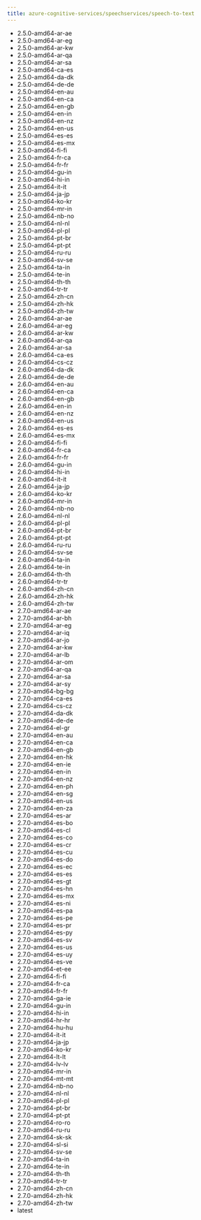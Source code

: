 ```yaml
---
title: azure-cognitive-services/speechservices/speech-to-text
---
```

- 2.5.0-amd64-ar-ae
- 2.5.0-amd64-ar-eg
- 2.5.0-amd64-ar-kw
- 2.5.0-amd64-ar-qa
- 2.5.0-amd64-ar-sa
- 2.5.0-amd64-ca-es
- 2.5.0-amd64-da-dk
- 2.5.0-amd64-de-de
- 2.5.0-amd64-en-au
- 2.5.0-amd64-en-ca
- 2.5.0-amd64-en-gb
- 2.5.0-amd64-en-in
- 2.5.0-amd64-en-nz
- 2.5.0-amd64-en-us
- 2.5.0-amd64-es-es
- 2.5.0-amd64-es-mx
- 2.5.0-amd64-fi-fi
- 2.5.0-amd64-fr-ca
- 2.5.0-amd64-fr-fr
- 2.5.0-amd64-gu-in
- 2.5.0-amd64-hi-in
- 2.5.0-amd64-it-it
- 2.5.0-amd64-ja-jp
- 2.5.0-amd64-ko-kr
- 2.5.0-amd64-mr-in
- 2.5.0-amd64-nb-no
- 2.5.0-amd64-nl-nl
- 2.5.0-amd64-pl-pl
- 2.5.0-amd64-pt-br
- 2.5.0-amd64-pt-pt
- 2.5.0-amd64-ru-ru
- 2.5.0-amd64-sv-se
- 2.5.0-amd64-ta-in
- 2.5.0-amd64-te-in
- 2.5.0-amd64-th-th
- 2.5.0-amd64-tr-tr
- 2.5.0-amd64-zh-cn
- 2.5.0-amd64-zh-hk
- 2.5.0-amd64-zh-tw
- 2.6.0-amd64-ar-ae
- 2.6.0-amd64-ar-eg
- 2.6.0-amd64-ar-kw
- 2.6.0-amd64-ar-qa
- 2.6.0-amd64-ar-sa
- 2.6.0-amd64-ca-es
- 2.6.0-amd64-cs-cz
- 2.6.0-amd64-da-dk
- 2.6.0-amd64-de-de
- 2.6.0-amd64-en-au
- 2.6.0-amd64-en-ca
- 2.6.0-amd64-en-gb
- 2.6.0-amd64-en-in
- 2.6.0-amd64-en-nz
- 2.6.0-amd64-en-us
- 2.6.0-amd64-es-es
- 2.6.0-amd64-es-mx
- 2.6.0-amd64-fi-fi
- 2.6.0-amd64-fr-ca
- 2.6.0-amd64-fr-fr
- 2.6.0-amd64-gu-in
- 2.6.0-amd64-hi-in
- 2.6.0-amd64-it-it
- 2.6.0-amd64-ja-jp
- 2.6.0-amd64-ko-kr
- 2.6.0-amd64-mr-in
- 2.6.0-amd64-nb-no
- 2.6.0-amd64-nl-nl
- 2.6.0-amd64-pl-pl
- 2.6.0-amd64-pt-br
- 2.6.0-amd64-pt-pt
- 2.6.0-amd64-ru-ru
- 2.6.0-amd64-sv-se
- 2.6.0-amd64-ta-in
- 2.6.0-amd64-te-in
- 2.6.0-amd64-th-th
- 2.6.0-amd64-tr-tr
- 2.6.0-amd64-zh-cn
- 2.6.0-amd64-zh-hk
- 2.6.0-amd64-zh-tw
- 2.7.0-amd64-ar-ae
- 2.7.0-amd64-ar-bh
- 2.7.0-amd64-ar-eg
- 2.7.0-amd64-ar-iq
- 2.7.0-amd64-ar-jo
- 2.7.0-amd64-ar-kw
- 2.7.0-amd64-ar-lb
- 2.7.0-amd64-ar-om
- 2.7.0-amd64-ar-qa
- 2.7.0-amd64-ar-sa
- 2.7.0-amd64-ar-sy
- 2.7.0-amd64-bg-bg
- 2.7.0-amd64-ca-es
- 2.7.0-amd64-cs-cz
- 2.7.0-amd64-da-dk
- 2.7.0-amd64-de-de
- 2.7.0-amd64-el-gr
- 2.7.0-amd64-en-au
- 2.7.0-amd64-en-ca
- 2.7.0-amd64-en-gb
- 2.7.0-amd64-en-hk
- 2.7.0-amd64-en-ie
- 2.7.0-amd64-en-in
- 2.7.0-amd64-en-nz
- 2.7.0-amd64-en-ph
- 2.7.0-amd64-en-sg
- 2.7.0-amd64-en-us
- 2.7.0-amd64-en-za
- 2.7.0-amd64-es-ar
- 2.7.0-amd64-es-bo
- 2.7.0-amd64-es-cl
- 2.7.0-amd64-es-co
- 2.7.0-amd64-es-cr
- 2.7.0-amd64-es-cu
- 2.7.0-amd64-es-do
- 2.7.0-amd64-es-ec
- 2.7.0-amd64-es-es
- 2.7.0-amd64-es-gt
- 2.7.0-amd64-es-hn
- 2.7.0-amd64-es-mx
- 2.7.0-amd64-es-ni
- 2.7.0-amd64-es-pa
- 2.7.0-amd64-es-pe
- 2.7.0-amd64-es-pr
- 2.7.0-amd64-es-py
- 2.7.0-amd64-es-sv
- 2.7.0-amd64-es-us
- 2.7.0-amd64-es-uy
- 2.7.0-amd64-es-ve
- 2.7.0-amd64-et-ee
- 2.7.0-amd64-fi-fi
- 2.7.0-amd64-fr-ca
- 2.7.0-amd64-fr-fr
- 2.7.0-amd64-ga-ie
- 2.7.0-amd64-gu-in
- 2.7.0-amd64-hi-in
- 2.7.0-amd64-hr-hr
- 2.7.0-amd64-hu-hu
- 2.7.0-amd64-it-it
- 2.7.0-amd64-ja-jp
- 2.7.0-amd64-ko-kr
- 2.7.0-amd64-lt-lt
- 2.7.0-amd64-lv-lv
- 2.7.0-amd64-mr-in
- 2.7.0-amd64-mt-mt
- 2.7.0-amd64-nb-no
- 2.7.0-amd64-nl-nl
- 2.7.0-amd64-pl-pl
- 2.7.0-amd64-pt-br
- 2.7.0-amd64-pt-pt
- 2.7.0-amd64-ro-ro
- 2.7.0-amd64-ru-ru
- 2.7.0-amd64-sk-sk
- 2.7.0-amd64-sl-si
- 2.7.0-amd64-sv-se
- 2.7.0-amd64-ta-in
- 2.7.0-amd64-te-in
- 2.7.0-amd64-th-th
- 2.7.0-amd64-tr-tr
- 2.7.0-amd64-zh-cn
- 2.7.0-amd64-zh-hk
- 2.7.0-amd64-zh-tw
- latest
